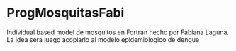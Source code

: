 # ProgMosquitasFabi
Individual based model de mosquitos en Fortran hecho por Fabiana Laguna.
La idea sera luego acoplarlo al modelo epidemiologico de dengue
